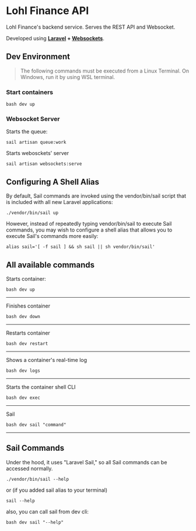# Lohl Finance API

Lohl Finance's backend service. Serves the REST API and Websocket.

Developed using **[Laravel](https://laravel.com/) + [Websockets](https://beyondco.de/docs/laravel-websockets/getting-started/introduction)**.

## Dev Environment

> The following commands must be executed from a Linux Terminal. On Windows,
run it by using WSL terminal.

### Start containers

```shell
bash dev up
```

### Websocket Server

Starts the queue:

```shell
sail artisan queue:work
```

Starts webosckets' server

```shell
sail artisan websockets:serve
```

## Configuring A Shell Alias

By default, Sail commands are invoked using the vendor/bin/sail script that is included with all new Laravel applications:

```shell
./vendor/bin/sail up
```

However, instead of repeatedly typing vendor/bin/sail to execute Sail commands, you may wish to configure a shell alias that allows you to execute Sail's commands more easily:

```shell
alias sail='[ -f sail ] && sh sail || sh vendor/bin/sail'
```

## All available commands

Starts container:

```shell
bash dev up
```

---

Finishes container

```shell
bash dev down
```

---

Restarts container

```shell
bash dev restart
```

---

Shows a container's real-time log

```shell
bash dev logs
```

---

Starts the container shell CLI

```shell
bash dev exec
```

---

Sail

```shell
bash dev sail "command"
```

---

## Sail Commands

Under the hood, it uses "Laravel Sail," so all Sail commands can be accessed normally.

```shell
./vendor/bin/sail --help
```

or (if you added sail alias to your terminal) 

```shell
sail --help
```

also, you can call sail from dev cli:

```shell
bash dev sail "--help"
```
